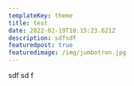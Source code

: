 ```yaml
---
templateKey: theme
title: test
date: 2022-02-19T10:15:23.621Z
description: sdfsdf
featuredpost: true
featuredimage: /img/jumbotron.jpg
---
```

sdf sd f
